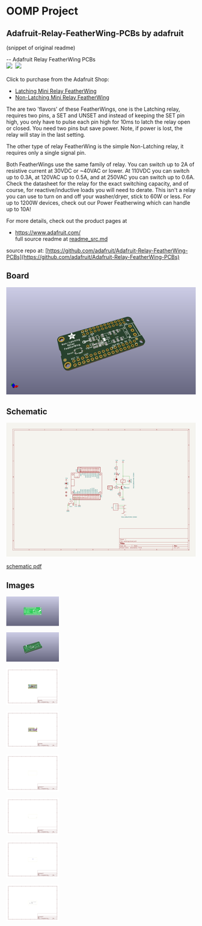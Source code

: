 # OOMP Project  
## Adafruit-Relay-FeatherWing-PCBs  by adafruit  
  
(snippet of original readme)  
  
-- Adafruit Relay FeatherWing PCBs  
<a href="http://www.adafruit.com/products/2923"><img src="assets/2923.jpg?raw=true" width="400px"></a>&nbsp; <a href="http://www.adafruit.com/products/2895"><img src="assets/2895.jpg?raw=true" width="400px"></a><br />  
Click to purchase from the Adafruit Shop:  
- [Latching Mini Relay FeatherWing](https://www.adafruit.com/product/2923)  
- [Non-Latching Mini Relay FeatherWing](https://www.adafruit.com/product/2895)  
  
The are two 'flavors' of these FeatherWings, one is the Latching relay, requires two pins, a SET and UNSET and instead of keeping the SET pin high, you only have to pulse each pin high for 10ms to latch the relay open or closed. You need two pins but save power. Note, if power is lost, the relay will stay in the last setting.  
  
The other type of relay FeatherWing is the simple Non-Latching relay, it requires only a single signal pin.  
  
Both FeatherWings use the same family of relay. You can switch up to 2A of resistive current at 30VDC or ~40VAC or lower. At 110VDC you can switch up to 0.3A, at 120VAC up to 0.5A, and at 250VAC you can switch up to 0.6A. Check the datasheet for the relay for the exact switching capacity, and of course, for reactive/inductive loads you will need to derate. This isn't a relay you can use to turn on and off your washer/dryer, stick to 60W or less. For up to 1200W devices, check out our Power Featherwing which can handle up to 10A!  
  
For more details, check out the product pages at  
- https://www.adafruit.com/  
  full source readme at [readme_src.md](readme_src.md)  
  
source repo at: [https://github.com/adafruit/Adafruit-Relay-FeatherWing-PCBs](https://github.com/adafruit/Adafruit-Relay-FeatherWing-PCBs)  
## Board  
  
[![working_3d.png](working_3d_600.png)](working_3d.png)  
## Schematic  
  
[![working_schematic.png](working_schematic_600.png)](working_schematic.png)  
  
[schematic pdf](working_schematic.pdf)  
## Images  
  
[![working_3D_bottom.png](working_3D_bottom_140.png)](working_3D_bottom.png)  
  
[![working_3D_top.png](working_3D_top_140.png)](working_3D_top.png)  
  
[![working_assembly_page_01.png](working_assembly_page_01_140.png)](working_assembly_page_01.png)  
  
[![working_assembly_page_02.png](working_assembly_page_02_140.png)](working_assembly_page_02.png)  
  
[![working_assembly_page_03.png](working_assembly_page_03_140.png)](working_assembly_page_03.png)  
  
[![working_assembly_page_04.png](working_assembly_page_04_140.png)](working_assembly_page_04.png)  
  
[![working_assembly_page_05.png](working_assembly_page_05_140.png)](working_assembly_page_05.png)  
  
[![working_assembly_page_06.png](working_assembly_page_06_140.png)](working_assembly_page_06.png)  
